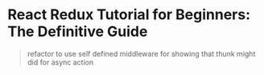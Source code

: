 # React Redux Tutorial for Beginners: The Definitive Guide
> refactor to use self defined middleware for showing that thunk might did for async action
